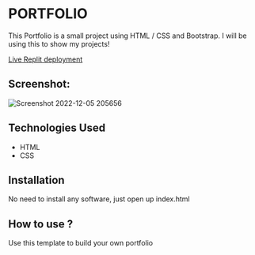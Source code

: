# PORTFOLIO
This Portfolio is a small project using HTML / CSS and Bootstrap. I will be using this to show my projects!

[Live Replit deployment](https://portfolio-1.emanueltutson.repl.co/)

## Screenshot:
![Screenshot 2022-12-05 205656](https://user-images.githubusercontent.com/116776201/205821522-4195f875-74e4-40dc-ad2a-db03b5b71eeb.png)



## Technologies Used
* HTML
* CSS
## Installation
No need to install any software, just open up index.html
## How to use ?
Use this template to build your own portfolio














